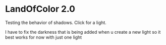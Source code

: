 # LandOfColor 2.0

Testing the behavior of shadows.
Click for a light.

I have to fix the darkness that is being added when u create a new light so it best works for now with just one light

